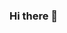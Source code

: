 ### Hi there 👋

<!--
**ssventra/ssventra** is a ✨ _special_ ✨ repository because its `README.md` (this file) appears on your GitHub profile.

Hey, I'm Shravani Ventrapragada!
:books: I am currently a student at Arizona State University
:school_satchel: Pursuing Masters in Artificial Intelligence and Robotics
:mortar_board: Graduating in May 2023
🌱 I’m currently learning react.js and node.js
:hatching_chick: I’m looking for help with Tableau.
:mailbox_with_mail: How to reach me: er.shravaniv@gmail.com
:woman: Pronouns: She/Her
:musical_score: trained in Indian classical music
:swimmer: Love summers and swimming
